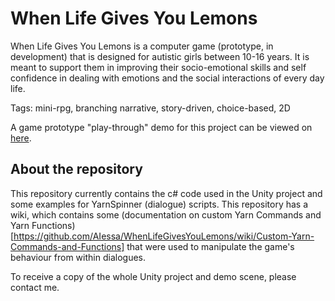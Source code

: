 # When Life Gives You Lemons

When Life Gives You Lemons is a computer game (prototype, in development) that is designed for autistic girls between 10-16 years. It is meant to support them in improving their socio-emotional skills and self confidence in dealing with emotions and the social interactions of every day life.

Tags: mini-rpg, branching narrative, story-driven, choice-based, 2D

A game prototype "play-through" demo for this project can be viewed on [here](https://www.youtube.com/watch?v=OQHHAuO4JRI).

## About the repository
This repository currently contains the c# code used in the Unity project and some examples for YarnSpinner (dialogue) scripts. This repository has a wiki, which contains some (documentation on custom Yarn Commands and Yarn Functions)[https://github.com/AIessa/WhenLifeGivesYouLemons/wiki/Custom-Yarn-Commands-and-Functions] that were used to manipulate the game's behaviour from within dialogues.

To receive a copy of the whole Unity project and demo scene, please contact me.

